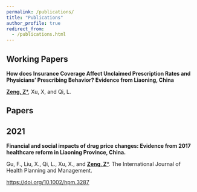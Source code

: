 ```yaml
---
permalink: /publications/
title: "Publications"
author_profile: true
redirect_from: 
  - /publications.html
---
```



<!-- You can also find my publications on <a href="https://scholar.google.com/citations?user=6U4SXnUAAAAJ&hl=en">my Google Scholar profile</a>. -->

## Working Papers

**How does Insurance Coverage Affect Unclaimed Prescription Rates and Physicians’ Prescribing Behavior? Evidence from Liaoning, China**

<ins>**Zeng, Z**\*</ins>, Xu, X, and Qi, L. 

## Papers 

2021
---------

**Financial and social impacts of drug
price changes: Evidence from 2017 healthcare reform in Liaoning Province, China.** 

Gu, F., Liu, X., Qi, L., Xu, X., and <ins>**Zeng, Z**\*</ins>. The International
Journal of Health Planning and Management. 

https://doi.org/10.1002/hpm.3287






